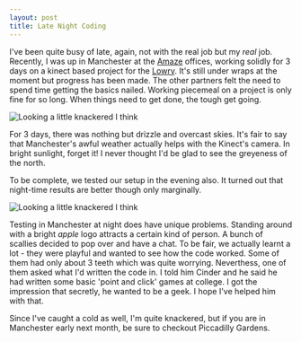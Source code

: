 ```yaml
---
layout: post
title: Late Night Coding
---
```


I've been quite busy of late, again, not with the real job but my *real* job. Recently, I was up in Manchester at the [Amaze](http://www.amaze.com) offices, working solidly for 3 days on a kinect based project for the [Lowry](http://www.thelowry.com). It's still under wraps at the moment but progress has been made. The other partners felt the need to spend time getting the basics nailed. Working piecemeal on a project is only fine for so long. When things need to get done, the tough get going.


![Looking a little knackered I think](http://farm7.static.flickr.com/6111/6231847697_0e73bf9cf2.jpg)


For 3 days, there was nothing but drizzle and overcast skies. It's fair to say that Manchester's awful weather actually helps with the Kinect's camera. In bright sunlight, forget it! I never thought I'd be glad to see the greyeness of the north.

To be complete, we tested our setup in the evening also. It turned out that night-time results are better though only marginally.


![Looking a little knackered I think](http://farm7.static.flickr.com/6167/6231840525_f420483561.jpg)


Testing in Manchester at night does have unique problems. Standing around with a bright *apple* logo attracts a certain kind of person. A bunch of scallies decided to pop over and have a chat. To be fair, we actually learnt a lot - they were playful and wanted to see how the code worked. Some of them had only about 3 teeth which was quite worrying. Neverthess, one of them asked what I'd written the code in. I told him Cinder and he said he had written some basic 'point and click' games at college. I got the impression that secretly, he wanted to be a geek. I hope I've helped him with that.

Since I've caught a cold as well, I'm quite knackered, but if you are in Manchester early next month, be sure to checkout Piccadilly Gardens.